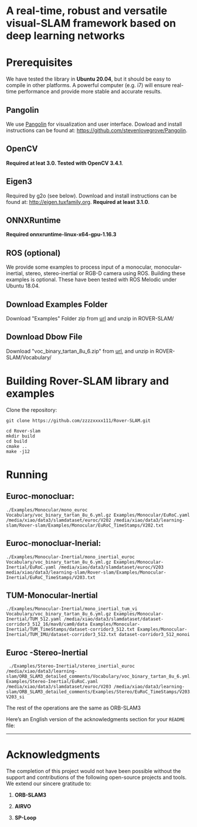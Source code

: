 # A real-time, robust and versatile visual-SLAM framework based on deep learning networks

# Prerequisites
We have tested the library in **Ubuntu 20.04**, but it should be easy to compile in other platforms. A powerful computer (e.g. i7) will ensure real-time performance and provide more stable and accurate results.



## Pangolin
We use [Pangolin](https://github.com/stevenlovegrove/Pangolin) for visualization and user interface. Dowload and install instructions can be found at: https://github.com/stevenlovegrove/Pangolin.

## OpenCV
**Required at leat 3.0. Tested with OpenCV 3.4.1**.

## Eigen3
Required by g2o (see below). Download and install instructions can be found at: http://eigen.tuxfamily.org. **Required at least 3.1.0**.

## ONNXRuntime
**Required onnxruntime-linux-x64-gpu-1.16.3**


## ROS (optional)

We provide some examples to process input of a monocular, monocular-inertial, stereo, stereo-inertial or RGB-D camera using ROS. Building these examples is optional. These have been tested with ROS Melodic under Ubuntu 18.04.



## Download Examples Folder
Download "Examples" Folder zip from [url](https://pan.baidu.com/s/1dd6k_Gf8mEjbiyli31_Yeg?pwd=p5y8) and unzip in ROVER-SLAM/

## Download Dbow File
Download "voc_binary_tartan_8u_6.zip" from [url](https://pan.baidu.com/s/1dd6k_Gf8mEjbiyli31_Yeg?pwd=p5y8), and unzip in ROVER-SLAM/Vocabulary/

# Building Rover-SLAM library and examples

Clone the repository:
```
git clone https://github.com/zzzzxxxx111/Rover-SLAM.git
```


```
cd Rover-slam
mkdir build
cd build
cmake ..
make -j12
```


# Running 

## Euroc-monocluar:
```
./Examples/Monocular/mono_euroc  Vocabulary/voc_binary_tartan_8u_6.yml.gz Examples/Monocular/EuRoC.yaml /media/xiao/data3/slamdataset/euroc/V202 /media/xiao/data3/learning-slam/Rover-slam/Examples/Monocular/EuRoC_TimeStamps/V202.txt
```

## Euroc-monocluar-Inerial:

```
./Examples/Monocular-Inertial/mono_inertial_euroc  Vocabulary/voc_binary_tartan_8u_6.yml.gz Examples/Monocular-Inertial/EuRoC.yaml /media/xiao/data3/slamdataset/euroc/V203 media/xiao/data3/learning-slam/Rover-slam/Examples/Monocular-Inertial/EuRoC_TimeStamps/V203.txt
```



## TUM-Monocular-Inertial

```
./Examples/Monocular-Inertial/mono_inertial_tum_vi Vocabulary/voc_binary_tartan_8u_6.yml.gz Examples/Monocular-Inertial/TUM_512.yaml /media/xiao/data3/slamdataset/dataset-corridor3_512_16/mav0/cam0/data Examples/Monocular-Inertial/TUM_TimeStamps/dataset-corridor3_512.txt Examples/Monocular-Inertial/TUM_IMU/dataset-corridor3_512.txt dataset-corridor3_512_monoi
```
## Euroc -Stereo-Inertial

```
 ./Examples/Stereo-Inertial/stereo_inertial_euroc /media/xiao/data3/learning-slam/ORB_SLAM3_detailed_comments/Vocabulary/voc_binary_tartan_8u_6.yml.gz Examples/Stereo-Inertial/EuRoC.yaml /media/xiao/data3/slamdataset/euroc/V203 /media/xiao/data3/learning-slam/ORB_SLAM3_detailed_comments/Examples/Stereo/EuRoC_TimeStamps/V203.txt V203_si
```      
The rest of the operations are the same as ORB-SLAM3

Here’s an English version of the acknowledgments section for your `README` file:

---

# Acknowledgments

The completion of this project would not have been possible without the support and contributions of the following open-source projects and tools. We extend our sincere gratitude to:

1. **ORB-SLAM3**  
   

2. **AIRVO**  
  

3. **SP-Loop**  
   